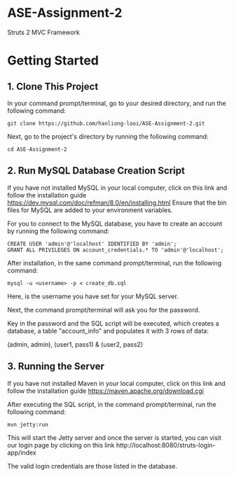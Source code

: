 # ASE-Assignment-2
Struts 2 MVC Framework

# Getting Started
## 1. Clone This Project

In your command prompt/terminal, go to your desired directory, and run the following command:
```
git clone https://github.com/hanliong-looi/ASE-Assignment-2.git
```
Next, go to the project's directory by running the following command:
```
cd ASE-Assignment-2
```
## 2. Run MySQL Database Creation Script

If you have not installed MySQL in your local computer, click on this link and follow the installation guide https://dev.mysql.com/doc/refman/8.0/en/installing.html
Ensure that the bin files for MySQL are added to your environment variables.

For you to connect to the MySQL database, you have to create an account by running the following command:
```
CREATE USER 'admin'@'localhost' IDENTIFIED BY 'admin';
GRANT ALL PRIVILEGES ON account_credentials.* TO 'admin'@'localhost';
```
After installation, in the same command prompt/terminal, run the following command:
```
mysql -u <username> -p < create_db.sql
```                                  
Here, <username> is the username you have set for your MySQL server. 

Next, the command prompt/terminal will ask you for the password.

Key in the password and the SQL script will be executed, which creates a database, a table "account_info" and populates it with 3 rows of data:

(admin, admin), (user1, pass1) & (user2, pass2)

## 3. Running the Server

If you have not installed Maven in your local computer, click on this link and follow the installation guide https://maven.apache.org/download.cgi

After executing the SQL script, in the command prompt/terminal, run the following command:
```
mvn jetty:run
```
This will start the Jetty server and once the server is started, you can visit our login page by clicking on this link http://localhost:8080/struts-login-app/index

The valid login credentials are those listed in the database.

